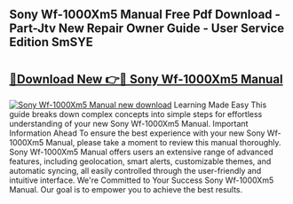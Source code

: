 ## Sony Wf-1000Xm5 Manual Free Pdf Download - Part-Jtv New Repair Owner Guide - User Service Edition SmSYE

# <h2><a href="http://bc26527.oget.top/?id=Sony+Wf-1000Xm5+Manual">🔗Download New 👉🔴 Sony Wf-1000Xm5 Manual</a></h2>

[![Sony Wf-1000Xm5 Manual new download](https://i.imgur.com/5g1atiW.png)](http://bc26527.oget.top/?id=Sony+Wf-1000Xm5+Manual)
Learning Made Easy This guide breaks down complex concepts into simple steps for effortless understanding of your new Sony Wf-1000Xm5 Manual. Important Information Ahead To ensure the best experience with your new Sony Wf-1000Xm5 Manual, please take a moment to review this manual thoroughly. Sony Wf-1000Xm5 Manual offers users an extensive range of advanced features, including geolocation, smart alerts, customizable themes, and automatic syncing, all easily controlled through the user-friendly and intuitive interface. We're Committed to Your Success Sony Wf-1000Xm5 Manual. Our goal is to empower you to achieve the best results.
